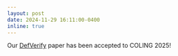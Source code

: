 ```yaml
---
layout: post
date: 2024-11-29 16:11:00-0400
inline: true
---
```

Our [DefVerify](https://arxiv.org/abs/2410.15911) paper has been accepted to COLING 2025! 